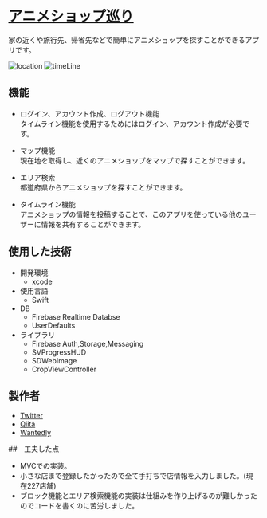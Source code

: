 # [アニメショップ巡り](https://apps.apple.com/us/app/%E3%82%A2%E3%83%8B%E3%83%A1%E3%82%B7%E3%83%A7%E3%83%83%E3%83%97%E5%B7%A1%E3%82%8A/id1526977940?mt=8)
家の近くや旅行先、帰省先などで簡単にアニメショップを探すことができるアプリです。

![location](https://user-images.githubusercontent.com/67212981/90326417-114b8480-dfc3-11ea-8fd6-c3298305d18f.gif)
![timeLine](https://user-images.githubusercontent.com/67212981/90326384-c7fb3500-dfc2-11ea-96df-d04d5465b21b.gif)



## 機能

* ログイン、アカウント作成、ログアウト機能  
タイムライン機能を使用するためにはログイン、アカウント作成が必要です。

* マップ機能  
現在地を取得し、近くのアニメショップをマップで探すことができます。

* エリア検索  
都道府県からアニメショップを探すことができます。

* タイムライン機能  
アニメショップの情報を投稿することで、このアプリを使っている他のユーザーに情報を共有することができます。



## 使用した技術
* 開発環境  
  * xcode
* 使用言語
  * Swift
* DB
  * Firebase Realtime Databse
  * UserDefaults
* ライブラリ
  * Firebase Auth,Storage,Messaging
  * SVProgressHUD
  * SDWebImage
  * CropViewController




## 製作者
* [Twitter](https://twitter.com/Y47125069)
* [Qiita](https://qiita.com/key652)
* [Wantedly](https://www.wantedly.com/users/133512652)



##　工夫した点
* MVCでの実装。
* 小さな店まで登録したかったので全て手打ちで店情報を入力しました。(現在227店舗)
* ブロック機能とエリア検索機能の実装は仕組みを作り上げるのが難しかったのでコードを書くのに苦労しました。


